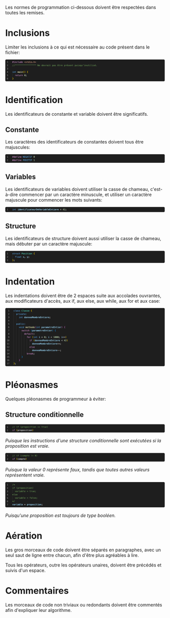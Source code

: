 Les normes de programmation ci-dessous doivent être respectées dans toutes les remises.

# Inclusions

Limiter les inclusions à ce qui est nécessaire au code présent dans le fichier:

![Inclusion](Images/IncludeNorm.png)

# Identification

Les identificateurs de constante et variable doivent être significatifs.

## Constante

Les caractères des identificateurs de constantes doivent tous être majuscules:

![Definition](Images/DefineNorm.png)

## Variables

Les identificateurs de variables doivent utiliser la casse de chameau, c'est-à-dire commencer par un caractère minuscule, et utiliser un caractère majuscule pour commencer les mots suivants:

![Identificateur](Images/IdentificatorNorm.png)

## Structure

Les identificateurs de structure doivent aussi utiliser la casse de chameau, mais débuter par un caractère majuscule:

![Structure](Images/StructNorm.png)

# Indentation

Les indentations doivent être de 2 espaces suite aux accolades ouvrantes, aux modificateurs d'accès, aux if, aux else, aux while, aux for et aux case:

![Indentation](Images/ClassNorm.png)

# Pléonasmes

Quelques pléonasmes de programmeur à éviter:

## Structure conditionnelle

![Pléonasme](Images/Pleonasme1.png)

*Puisque les instructions d'une structure conditionnelle sont exécutées si la proposition est vraie.*

![Pléonasme](Images/Pleonasme2.png)


*Puisque la valeur 0 représente faux, tandis que toutes autres valeurs représentent vraie.*

![Pléonasme](Images/Pleonasme3.png)


*Puisqu'une proposition est toujours de type booléen.*

# Aération

Les gros morceaux de code doivent être séparés en paragraphes, avec un seul saut de ligne entre chacun, afin d'être plus agréables à lire.

Tous les opérateurs, outre les opérateurs unaires, doivent être précédés et suivis d'un espace.

# Commentaires

Les morceaux de code non triviaux ou redondants doivent être commentés afin d'expliquer leur algorithme.
